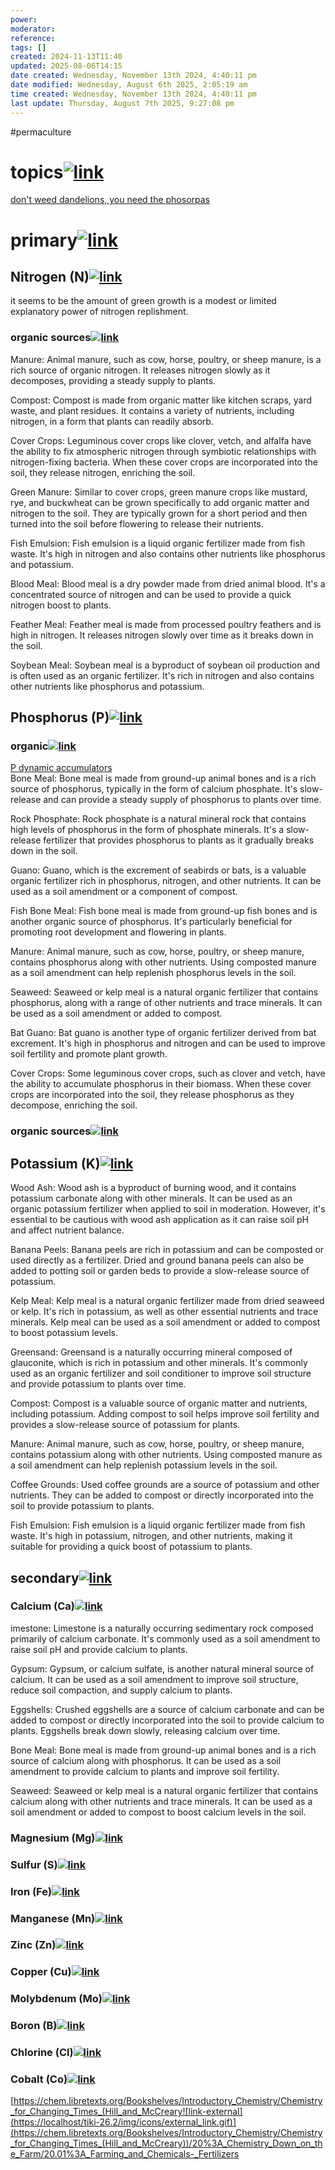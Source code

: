 ```yaml
---
power: 
moderator: 
reference: 
tags: []
created: 2024-11-13T11:40
updated: 2025-08-06T14:15
date created: Wednesday, November 13th 2024, 4:40:11 pm
date modified: Wednesday, August 6th 2025, 2:05:19 am
time created: Wednesday, November 13th 2024, 4:40:11 pm
last update: Thursday, August 7th 2025, 9:27:08 pm
---
```


#permaculture 
# topics[![link](https://localhost/tiki-26.2/img/icons/link.png)](https://localhost/tiki-26.2/tiki-index.php?page=fertilizer#topics)

[don't weed dandelions, you need the phosorpas](https://localhost/tiki-26.2/tiki-editpage.php?page=don%27t+weed+dandelions%2C+you+need+the+phosorpas)

# primary[![link](https://localhost/tiki-26.2/img/icons/link.png)](https://localhost/tiki-26.2/tiki-index.php?page=fertilizer#primary)

## Nitrogen (N)[![link](https://localhost/tiki-26.2/img/icons/link.png)](https://localhost/tiki-26.2/tiki-index.php?page=fertilizer#Nitrogen_N_)

it seems to be the amount of green growth is a modest or limited explanatory power of nitrogen replishment.

### organic sources[![link](https://localhost/tiki-26.2/img/icons/link.png)](https://localhost/tiki-26.2/tiki-index.php?page=fertilizer#organic_sources)

Manure: Animal manure, such as cow, horse, poultry, or sheep manure, is a rich source of organic nitrogen. It releases nitrogen slowly as it decomposes, providing a steady supply to plants.

Compost: Compost is made from organic matter like kitchen scraps, yard waste, and plant residues. It contains a variety of nutrients, including nitrogen, in a form that plants can readily absorb.

Cover Crops: Leguminous cover crops like clover, vetch, and alfalfa have the ability to fix atmospheric nitrogen through symbiotic relationships with nitrogen-fixing bacteria. When these cover crops are incorporated into the soil, they release nitrogen, enriching the soil.

Green Manure: Similar to cover crops, green manure crops like mustard, rye, and buckwheat can be grown specifically to add organic matter and nitrogen to the soil. They are typically grown for a short period and then turned into the soil before flowering to release their nutrients.

Fish Emulsion: Fish emulsion is a liquid organic fertilizer made from fish waste. It's high in nitrogen and also contains other nutrients like phosphorus and potassium.

Blood Meal: Blood meal is a dry powder made from dried animal blood. It's a concentrated source of nitrogen and can be used to provide a quick nitrogen boost to plants.

Feather Meal: Feather meal is made from processed poultry feathers and is high in nitrogen. It releases nitrogen slowly over time as it breaks down in the soil.

Soybean Meal: Soybean meal is a byproduct of soybean oil production and is often used as an organic fertilizer. It's rich in nitrogen and also contains other nutrients like phosphorus and potassium.

## Phosphorus (P)[![link](https://localhost/tiki-26.2/img/icons/link.png)](https://localhost/tiki-26.2/tiki-index.php?page=fertilizer#Phosphorus_P_)

### organic[![link](https://localhost/tiki-26.2/img/icons/link.png)](https://localhost/tiki-26.2/tiki-index.php?page=fertilizer#organic)

[P dynamic accumulators](https://localhost/tiki-26.2/tiki-editpage.php?page=P+dynamic+accumulators)  
Bone Meal: Bone meal is made from ground-up animal bones and is a rich source of phosphorus, typically in the form of calcium phosphate. It's slow-release and can provide a steady supply of phosphorus to plants over time.

Rock Phosphate: Rock phosphate is a natural mineral rock that contains high levels of phosphorus in the form of phosphate minerals. It's a slow-release fertilizer that provides phosphorus to plants as it gradually breaks down in the soil.

Guano: Guano, which is the excrement of seabirds or bats, is a valuable organic fertilizer rich in phosphorus, nitrogen, and other nutrients. It can be used as a soil amendment or a component of compost.

Fish Bone Meal: Fish bone meal is made from ground-up fish bones and is another organic source of phosphorus. It's particularly beneficial for promoting root development and flowering in plants.

Manure: Animal manure, such as cow, horse, poultry, or sheep manure, contains phosphorus along with other nutrients. Using composted manure as a soil amendment can help replenish phosphorus levels in the soil.

Seaweed: Seaweed or kelp meal is a natural organic fertilizer that contains phosphorus, along with a range of other nutrients and trace minerals. It can be used as a soil amendment or added to compost.

Bat Guano: Bat guano is another type of organic fertilizer derived from bat excrement. It's high in phosphorus and nitrogen and can be used to improve soil fertility and promote plant growth.

Cover Crops: Some leguminous cover crops, such as clover and vetch, have the ability to accumulate phosphorus in their biomass. When these cover crops are incorporated into the soil, they release phosphorus as they decompose, enriching the soil.

### organic sources[![link](https://localhost/tiki-26.2/img/icons/link.png)](https://localhost/tiki-26.2/tiki-index.php?page=fertilizer#organic_sources_2)

## Potassium (K)[![link](https://localhost/tiki-26.2/img/icons/link.png)](https://localhost/tiki-26.2/tiki-index.php?page=fertilizer#Potassium_K_)

Wood Ash: Wood ash is a byproduct of burning wood, and it contains potassium carbonate along with other minerals. It can be used as an organic potassium fertilizer when applied to soil in moderation. However, it's essential to be cautious with wood ash application as it can raise soil pH and affect nutrient balance.

Banana Peels: Banana peels are rich in potassium and can be composted or used directly as a fertilizer. Dried and ground banana peels can also be added to potting soil or garden beds to provide a slow-release source of potassium.

Kelp Meal: Kelp meal is a natural organic fertilizer made from dried seaweed or kelp. It's rich in potassium, as well as other essential nutrients and trace minerals. Kelp meal can be used as a soil amendment or added to compost to boost potassium levels.

Greensand: Greensand is a naturally occurring mineral composed of glauconite, which is rich in potassium and other minerals. It's commonly used as an organic fertilizer and soil conditioner to improve soil structure and provide potassium to plants over time.

Compost: Compost is a valuable source of organic matter and nutrients, including potassium. Adding compost to soil helps improve soil fertility and provides a slow-release source of potassium for plants.

Manure: Animal manure, such as cow, horse, poultry, or sheep manure, contains potassium along with other nutrients. Using composted manure as a soil amendment can help replenish potassium levels in the soil.

Coffee Grounds: Used coffee grounds are a source of potassium and other nutrients. They can be added to compost or directly incorporated into the soil to provide potassium to plants.

Fish Emulsion: Fish emulsion is a liquid organic fertilizer made from fish waste. It's high in potassium, nitrogen, and other nutrients, making it suitable for providing a quick boost of potassium to plants.

## secondary[![link](https://localhost/tiki-26.2/img/icons/link.png)](https://localhost/tiki-26.2/tiki-index.php?page=fertilizer#secondary)

### Calcium (Ca)[![link](https://localhost/tiki-26.2/img/icons/link.png)](https://localhost/tiki-26.2/tiki-index.php?page=fertilizer#Calcium_Ca_)

imestone: Limestone is a naturally occurring sedimentary rock composed primarily of calcium carbonate. It's commonly used as a soil amendment to raise soil pH and provide calcium to plants.

Gypsum: Gypsum, or calcium sulfate, is another natural mineral source of calcium. It can be used as a soil amendment to improve soil structure, reduce soil compaction, and supply calcium to plants.

Eggshells: Crushed eggshells are a source of calcium carbonate and can be added to compost or directly incorporated into the soil to provide calcium to plants. Eggshells break down slowly, releasing calcium over time.

Bone Meal: Bone meal is made from ground-up animal bones and is a rich source of calcium along with phosphorus. It can be used as a soil amendment to provide calcium to plants and improve soil fertility.

Seaweed: Seaweed or kelp meal is a natural organic fertilizer that contains calcium along with other nutrients and trace minerals. It can be used as a soil amendment or added to compost to boost calcium levels in the soil.

### Magnesium (Mg)[![link](https://localhost/tiki-26.2/img/icons/link.png)](https://localhost/tiki-26.2/tiki-index.php?page=fertilizer#Magnesium_Mg_)

### Sulfur (S)[![link](https://localhost/tiki-26.2/img/icons/link.png)](https://localhost/tiki-26.2/tiki-index.php?page=fertilizer#Sulfur_S_)

### Iron (Fe)[![link](https://localhost/tiki-26.2/img/icons/link.png)](https://localhost/tiki-26.2/tiki-index.php?page=fertilizer#Iron_Fe_)

### Manganese (Mn)[![link](https://localhost/tiki-26.2/img/icons/link.png)](https://localhost/tiki-26.2/tiki-index.php?page=fertilizer#Manganese_Mn_)

### Zinc (Zn)[![link](https://localhost/tiki-26.2/img/icons/link.png)](https://localhost/tiki-26.2/tiki-index.php?page=fertilizer#Zinc_Zn_)

### Copper (Cu)[![link](https://localhost/tiki-26.2/img/icons/link.png)](https://localhost/tiki-26.2/tiki-index.php?page=fertilizer#Copper_Cu_)

### Molybdenum (Mo)[![link](https://localhost/tiki-26.2/img/icons/link.png)](https://localhost/tiki-26.2/tiki-index.php?page=fertilizer#Molybdenum_Mo_)

### Boron (B)[![link](https://localhost/tiki-26.2/img/icons/link.png)](https://localhost/tiki-26.2/tiki-index.php?page=fertilizer#Boron_B_)

### Chlorine (Cl)[![link](https://localhost/tiki-26.2/img/icons/link.png)](https://localhost/tiki-26.2/tiki-index.php?page=fertilizer#Chlorine_Cl_)

### Cobalt (Co)[![link](https://localhost/tiki-26.2/img/icons/link.png)](https://localhost/tiki-26.2/tiki-index.php?page=fertilizer#Cobalt_Co_)

  
[https://chem.libretexts.org/Bookshelves/Introductory_Chemistry/Chemistry_for_Changing_Times_(Hill_and_McCreary![link-external](https://localhost/tiki-26.2/img/icons/external_link.gif)](https://chem.libretexts.org/Bookshelves/Introductory_Chemistry/Chemistry_for_Changing_Times_(Hill_and_McCreary))/20%3A_Chemistry_Down_on_the_Farm/20.01%3A_Farming_and_Chemicals-_Fertilizers